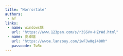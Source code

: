 ```yaml
---
title: "Horrortale"
authors:
 - hf
links:
 - name: windows端 
   url: "https://www.123pan.com/s/r3SSVv-HZrWd.html"
 - name: 安卓端
   url: "https://wwoe.lanzouy.com/iwFJw0qi480h"
   passcode: 7w5c
---
```

